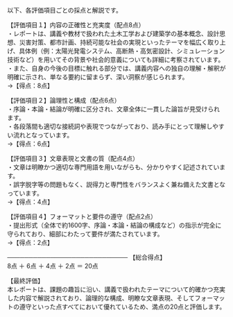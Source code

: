 以下、各評価項目ごとの採点と解説です。

【評価項目１】内容の正確性と充実度（配点8点）  
・レポートは、講義や教材で扱われた土木工学および建築学の基本概念、設計思想、災害対策、都市計画、持続可能な社会の実現といったテーマを幅広く取り上げ、具体例（例：太陽光発電システム、高断熱・高気密設計、シミュレーション技術など）を用いてその背景や社会的意義についても詳細に考察されています。  
・また、自身の今後の目標に触れる部分では、講義内容への独自の理解・解釈が明確に示され、単なる要約に留まらず、深い洞察が感じられます。  
→【得点：8点】

【評価項目２】論理性と構成（配点6点）  
・序論・本論・結論が明確に区分され、文章全体に一貫した論旨が見受けられます。  
・各段落間も適切な接続詞や表現でつながっており、読み手にとって理解しやすい流れとなっています。  
→【得点：6点】

【評価項目３】文章表現と文書の質（配点4点）  
・文章は明瞭かつ適切な専門用語を用いながらも、分かりやすく記述されています。  
・誤字脱字等の問題もなく、説得力と専門性をバランスよく兼ね備えた文書となっています。  
→【得点：4点】

【評価項目４】フォーマットと要件の遵守（配点2点）  
・提出形式（全体で約1600字、序論・本論・結論の構成など）の指示が完全に守られており、細部にわたって要件が満たされています。  
→【得点：2点】

────────────────────────────
【総合得点】  
8点 ＋ 6点 ＋ 4点 ＋ 2点 ＝ 20点

【最終評価】  
本レポートは、課題の趣旨に沿い、講義で扱われたテーマについて的確かつ充実した内容で解説されており、論理的な構成、明瞭な文章表現、そしてフォーマットの遵守といった点すべてにおいて優れているため、満点の20点と評価します。